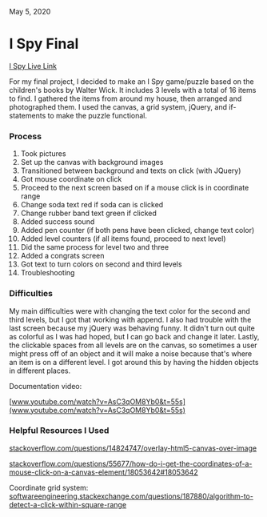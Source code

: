 
May 5, 2020

# I Spy Final

[I Spy Live Link](https://katholmgren.github.io/441-work/final/)

For my final project, I decided to make an I Spy game/puzzle based on the children's books by Walter Wick. It includes 3 levels with a total of 16 items to find. I gathered the items from around my house, then arranged and photographed them. I used the canvas, a grid system, jQuery, and if-statements to make the puzzle functional.

### Process

1. Took pictures
2. Set up the canvas with background images
3. Transitioned between background and texts on click (with JQuery)
4. Got mouse coordinate on click
5. Proceed to the next screen based on if a mouse click is in coordinate range
6. Change soda text red if soda can is clicked
7. Change rubber band text green if clicked
8. Added success sound
9. Added pen counter (if both pens have been clicked, change text color)
10. Added level counters (if all items found, proceed to next level)
11. Did the same process for level two and three
12. Added a congrats screen
13. Got text to turn colors on second and third levels
14. Troubleshooting


### Difficulties

My main difficulties were with changing the text color for the second and third levels, but I got that working with append. I also had trouble with the last screen because my jQuery was behaving funny. It didn't turn out quite as colorful as I was had hoped, but I can go back and change it later. Lastly, the clickable spaces from all levels are on the canvas, so sometimes a user might press off of an object and it will make a noise because that's where an item is on a different level. I got around this by having the hidden objects in different places.

Documentation video:

[www.youtube.com/watch?v=AsC3qOM8Yb0&t=55s](www.youtube.com/watch?v=AsC3qOM8Yb0&t=55s)

### Helpful Resources I Used

[stackoverflow.com/questions/14824747/overlay-html5-canvas-over-image](stackoverflow.com/questions/14824747/overlay-html5-canvas-over-image)

[stackoverflow.com/questions/55677/how-do-i-get-the-coordinates-of-a-mouse-click-on-a-canvas-element/18053642#18053642](stackoverflow.com/questions/55677/how-do-i-get-the-coordinates-of-a-mouse-click-on-a-canvas-element/18053642#18053642)

Coordinate grid system: [softwareengineering.stackexchange.com/questions/187880/algorithm-to-detect-a-click-within-square-range](softwareengineering.stackexchange.com/questions/187880/algorithm-to-detect-a-click-within-square-range)
